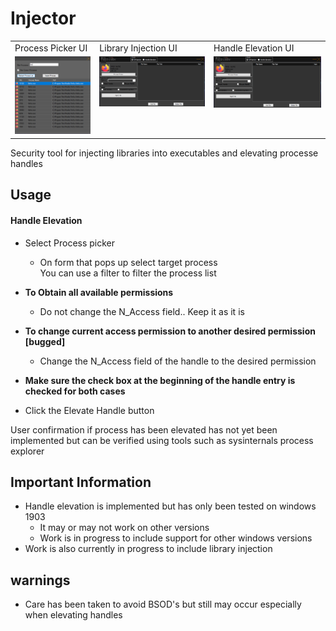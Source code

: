 # Injector

<table>
  <tr>
    <td>Process Picker UI</td>
     <td>Library Injection UI</td>
     <td>Handle Elevation UI</td>
  </tr>
  <tr>
    <td valign="top"><img src="screenshot/processpicker.png"></td>
    <td valign="top"><img src="screenshot/ui_injection.png"></td>
    <td valign="top"><img src="screenshot/ui_injection.png"></td>
  </tr>
 </table>
 

Security tool for injecting libraries into executables and elevating processe handles

## Usage
#### Handle Elevation
* Select Process picker
  * On form that pops up select target process<br>
  You can use a filter to filter the process list
* **To Obtain all available permissions**
  * Do not change the N_Access field.. Keep it as it is<br>
  
* **To change current access permission to another desired permission [bugged]**
  * Change the N_Access field of the handle to the desired permission

* **Make sure the check box at the beginning of the handle entry is checked for both cases**
* Click the Elevate Handle button <br>

User confirmation if process has been elevated has not yet been implemented but can be verified using tools such as sysinternals process explorer

## Important Information
* Handle elevation is implemented but has only been tested on windows 1903
  * It may or may not work on other versions
  * Work is in progress to include support for other windows versions
* Work is also currently in progress to include library injection

## warnings
* Care has been taken to avoid BSOD's but still may occur especially when elevating handles



